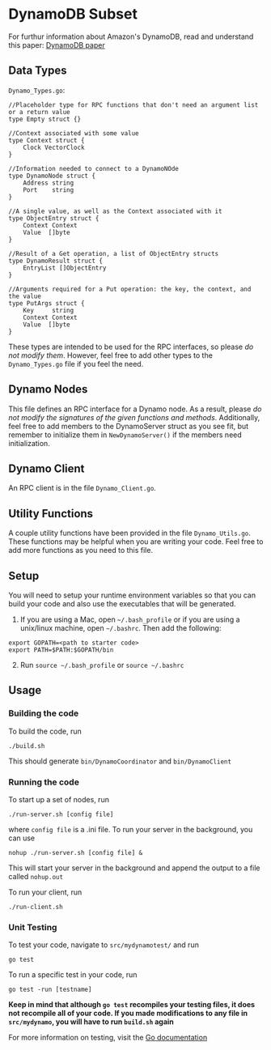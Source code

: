 # DynamoDB Subset


For furthur information about Amazon's DynamoDB, read and understand this paper: [DynamoDB paper](https://www.allthingsdistributed.com/files/amazon-dynamo-sosp2007.pdf)

## Data Types
`Dynamo_Types.go`:
```golang
//Placeholder type for RPC functions that don't need an argument list or a return value
type Empty struct {}

//Context associated with some value
type Context struct {
    Clock VectorClock
}

//Information needed to connect to a DynamoNOde
type DynamoNode struct {
    Address string
    Port    string
}

//A single value, as well as the Context associated with it
type ObjectEntry struct {
    Context Context
    Value  []byte
}

//Result of a Get operation, a list of ObjectEntry structs
type DynamoResult struct {
    EntryList []ObjectEntry
}

//Arguments required for a Put operation: the key, the context, and the value
type PutArgs struct {
    Key     string
    Context Context
    Value  []byte
}
```
These types are intended to be used for the RPC interfaces, so please *do not modify them*. However, feel free to add other types to the `Dynamo_Types.go` file if you feel the need.

## Dynamo Nodes
This file defines an RPC interface for a Dynamo node. As a result, please *do not modify the signatures of the given functions and methods*. 
Additionally, feel free to add members to the DynamoServer struct as you see fit, but remember to initialize them in `NewDynamoServer()` if the members need initialization.

## Dynamo Client
An RPC client is in the file `Dynamo_Client.go`.

## Utility Functions
A couple utility functions have been provided in the file `Dynamo_Utils.go`. These functions may be helpful when you are writing your code. Feel free to add more functions as you need to this file.

## Setup
You will need to setup your runtime environment variables so that you can build your code and also use the executables that will be generated.
1. If you are using a Mac, open `~/.bash_profile` or if you are using a unix/linux machine, open `~/.bashrc`. Then add the following:
```
export GOPATH=<path to starter code>
export PATH=$PATH:$GOPATH/bin
```
2. Run `source ~/.bash_profile` or `source ~/.bashrc`

## Usage
### Building the code
To build the code, run 
```
./build.sh
```
This should generate `bin/DynamoCoordinator` and `bin/DynamoClient`

### Running the code
To start up a set of nodes, run
```
./run-server.sh [config file]
```
where `config file` is a .ini file.
To run your server in the background, you can use
```
nohup ./run-server.sh [config file] &
```
This will start your server in the background and append the output to a file called `nohup.out`

To run your client, run
```
./run-client.sh
```

### Unit Testing
To test your code, navigate to `src/mydynamotest/` and run
```
go test
```

To run a specific test in your code, run

```
go test -run [testname]
```
**Keep in mind that although `go test` recompiles your testing files, it does not recompile all of your code. If you made modifications to any file in `src/mydynamo`, you will have to run `build.sh` again**

For more information on testing, visit the [Go documentation](https://golang.org/pkg/testing/)
